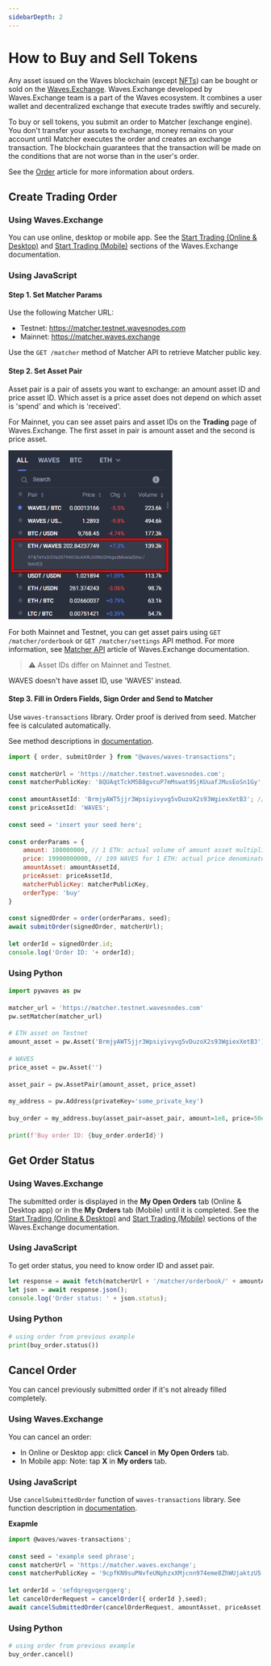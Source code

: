 ```yaml
---
sidebarDepth: 2
---
```


# How to Buy and Sell Tokens

Any asset issued on the Waves blockchain (except [NFTs](/en/blockchain/token/non-fungible-token)) can be bought or sold on the [Waves.Exchange](https://waves.exchange/). Waves.Exchange developed by Waves.Exchange team is a part of the Waves ecosystem. It combines a user wallet and decentralized exchange that execute trades swiftly and securely.

To buy or sell tokens, you submit an order to Matcher (exchange engine). You don't transfer your assets to exchange, money remains on your account until Matcher executes the order and creates an exchange transaction. The blockchain guarantees that the transaction will be made on the conditions that are not worse than in the user's order.

See the [Order](/en/blockchain/order) article for more information about orders.

## Create Trading Order

### Using Waves.Exchange

You can use online, desktop or mobile app. See the [Start Trading (Online & Desktop)](https://docs.waves.exchange/en/waves-exchange/waves-exchange-online-desktop/online-desktop-trading) and [Start Trading (Mobile)](https://docs.waves.exchange/en/waves-exchange/waves-exchange-mobile/mobile-trading/mobile-start-trading) sections of the Waves.Exchange documentation.

### Using JavaScript

#### Step 1. Set Matcher Params

Use the following Matcher URL:

* Testnet: <https://matcher.testnet.wavesnodes.com>
* Mainnet: <https://matcher.waves.exchange>

Use the `GET /matcher` method of Matcher API to retrieve Matcher public key.

#### Step 2. Set Asset Pair

Asset pair is a pair of assets you want to exchange: an amount asset ID and price asset ID. Which asset is a price asset does not depend on which asset is 'spend' and which is 'received'.

For Mainnet, you can see asset pairs and asset IDs on the **Trading** page of Waves.Exchange. The first asset in pair is amount asset and the second is price asset.

![](./_assets/asset-pair.png)

For both Mainnet and Testnet, you can get asset pairs using `GET /matcher/orderbook` or `GET /matcher/settings` API method. For more information, see [Matcher API](https://docs.waves.exchange/en/waves-matcher/matcher-api) article of Waves.Exchange documentation.

> :warning: Asset IDs differ on Mainnet and Testnet.

WAVES doesn't have asset ID, use 'WAVES' instead.

#### Step 3. Fill in Orders Fields, Sign Order and Send to Matcher

Use `waves-transactions` library. Order proof is derived from seed. Matcher fee is calculated automatically.

See method descriptions in [documentation](https://wavesplatform.github.io/waves-transactions/index.html).

```javascript
import { order, submitOrder } from "@waves/waves-transactions";

const matcherUrl = 'https://matcher.testnet.wavesnodes.com';
const matcherPublicKey: '8QUAqtTckM5B8gvcuP7mMswat9SjKUuafJMusEoSn1Gy';

const amountAssetId: 'BrmjyAWT5jjr3Wpsiyivyvg5vDuzoX2s93WgiexXetB3'; // asset ID of ETH on Testnet
const priceAssetId: 'WAVES';

const seed = 'insert your seed here';

const orderParams = {
    amount: 100000000, // 1 ETH: actual volume of amount asset multiplied by 10^amountAssetDecimals
    price: 19900000000, // 199 WAVES for 1 ETH: actual price denominated in priceAsset and multiplied by 10^(8 + priceAssetDecimals – amountAssetDecimals)
    amountAsset: amountAssetId,
    priceAsset: priceAssetId,
    matcherPublicKey: matcherPublicKey,
    orderType: 'buy'
}

const signedOrder = order(orderParams, seed);
await submitOrder(signedOrder, matcherUrl);

let orderId = signedOrder.id;
console.log('Order ID: '+ orderId);
```

### Using Python

```python
import pywaves as pw

matcher_url = 'https://matcher.testnet.wavesnodes.com'
pw.setMatcher(matcher_url)

# ETH asset on Testnet
amount_asset = pw.Asset('BrmjyAWT5jjr3Wpsiyivyvg5vDuzoX2s93WgiexXetB3')

# WAVES
price_asset = pw.Asset('')

asset_pair = pw.AssetPair(amount_asset, price_asset)

my_address = pw.Address(privateKey='some_private_key')

buy_order = my_address.buy(asset_pair=asset_pair, amount=1e8, price=50e8)

print(f'Buy order ID: {buy_order.orderId}')
```

## Get Order Status

### Using Waves.Exchange

The submitted order is displayed in the **My Open Orders** tab (Online & Desktop app) or in the **My Orders** tab (Mobile) until it is completed. See the [Start Trading (Online & Desktop)](https://docs.waves.exchange/en/waves-exchange/waves-exchange-online-desktop/online-desktop-trading) and [Start Trading (Mobile)](https://docs.waves.exchange/en/waves-exchange/waves-exchange-mobile/mobile-trading/mobile-start-trading) sections of the Waves.Exchange documentation.

### Using JavaScript

To get order status, you need to know order ID and asset pair.

```javascript
let response = await fetch(matcherUrl + '/matcher/orderbook/' + amountAsset + '/' + priceAsset + '/' + orderId);
let json = await response.json();
console.log('Order status: ' + json.status);
```

### Using Python

```python
# using order from previous example
print(buy_order.status())
```

## Cancel Order

You can cancel previously submitted order if it's not already filled completely.

### Using Waves.Exchange

You can cancel an order:

* In Online or Desktop app: click **Cancel** in **My Open Orders** tab.
* In Mobile app: Note: tap **X** in **My orders** tab.

### Using JavaScript

Use `cancelSubmittedOrder` function of `waves-transactions` library. See function description in [documentation](https://wavesplatform.github.io/waves-transactions/index.html).

**Exapmle**

```javascript
import @waves/waves-transactions';

const seed = 'example seed phrase';
const matcherUrl = 'https://matcher.waves.exchange';
const matcherPublicKey = '9cpfKN9suPNvfeUNphzxXMjcnn974eme8ZhWUjaktzU5';

let orderId = 'sefdqregvqergqerg';
let cancelOrderRequest = cancelOrder({ orderId },seed);
await cancelSubmittedOrder(cancelOrderRequest, amountAsset, priceAsset, matcherUrl);
```

### Using Python

```python
# using order from previous example
buy_order.cancel()
```
